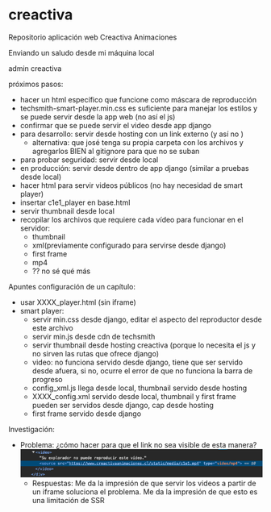 # creactiva
Repositorio aplicación web Creactiva Animaciones

Enviando un saludo desde mi máquina local

admin
creactiva

próximos pasos:
- hacer un html específico que funcione como máscara de reproducción
- techsmith-smart-player.min.css es suficiente para manejar los estilos y se puede servir desde 
la app web (no así el js)
- confirmar que se puede servir el video desde app django
- para desarrollo: servir desde hosting con un link externo (y así no )
    - alternativa: que josé tenga su propia carpeta con los archivos y agregarlos BIEN al gitignore
    para que no se suban
- para probar seguridad: servir desde local
- en producción: servir desde dentro de app django (similar a pruebas desde local)
- hacer html para servir videos públicos (no hay necesidad de smart player)
- insertar c1e1_player en base.html
- servir thumbnail desde local
- recopilar los archivos que requiere cada vídeo para funcionar en el servidor:
    - thumbnail
    - xml(previamente configurado para servirse desde django)
    - first frame
    - mp4
    - ?? no sé qué más


Apuntes configuración de un capítulo:
- usar XXXX_player.html (sin iframe)
- smart player:
    - servir min.css desde django, editar el aspecto del reproductor desde este archivo
    - servir min.js desde cdn de techsmith
    - servir thumbnail desde hosting creactiva (porque lo necesita el js y no sirven las rutas que ofrece
    django)
    - video: no funciona servido desde django, tiene que ser servido desde afuera, si no, ocurre el error
    de que no funciona la barra de progreso
    - config_xml.js llega desde local, thumbnail servido desde hosting
    - XXXX_config.xml servido desde local, thumbnail y first frame pueden ser servidos desde django, cap
    desde hosting
    - first frame servido desde django

Investigación:
- Problema: ¿cómo hacer para que el link no sea visible de esta manera?
![Alt text](debug/debug-link-video.png)
    - Respuestas: 
        Me da la impresión de que servir los videos a partir de un iframe soluciona el problema.
        Me da la impresión de que esto es una limitación de SSR
        